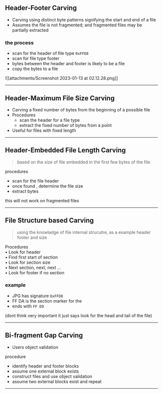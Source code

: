 ## Header-Footer Carving

- Carving using distinct byte patterns signifying the start and end of a file
- Assumes the file is not fragmented; and fragmented files may be partially extracted

### the process

- scan for the header of file type `0xFFD8`
- scan for file type footer
- bytes between the header and footer is likely to be a file
- copy the bytes to a file

![[attachments/Screenshot 2023-01-13 at 02.12.28.png]]

---

## Header-Maximum File Size Carving

- Carving a fixed number of bytes from the beginning of a possible file
- Procedures
	- scan the header for a file type
	- extract the fixed number of bytes from a point 
- Useful for files with fixed length

---

## Header-Embedded File Length Carving

> based on the size of file embedded in the first few bytes of the file

procedures
- scan for the file header
- once found , determine the file size
- extract bytes

this will not work on fragmented files

---

## File Structure based Carving

> using the knowladge of file internal strucutre, as a example header footer and size

Procedures  
• Look for header  
• Find first start of section  
• Look for section size  
• Next section, next, next ...  
• Look for footer if no section

### example

- JPG has signature `OxFFD8`
- FF DA is the section marker for the
- ends with `FF D9` 

(dont think very important it just says look for the head and tail of the file)

----

## Bi-fragment Gap Carving

- Users object validation

procedure 

- identify header and footer blocks
- assume one external block exists
- construct files and use object validation
- assume two external blocks exist and repeat

----


